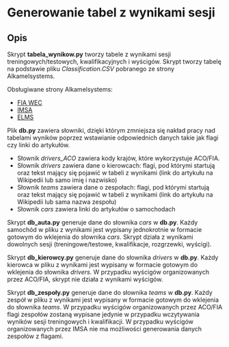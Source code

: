 # Generowanie tabel z wynikami sesji

## Opis
Skrypt **tabela_wynikow.py** tworzy tabele z wynikami sesji treningowych/testowych, kwalifikacyjnych i wyścigów. Skrypt tworzy tabelę na podstawie pliku *Classification.CSV* pobranego ze strony Alkamelsystems.

Obsługiwane strony Alkamelsystems:
- [FIA WEC](fiawec.alkamelsystems.com)
- [IMSA](results.imsa.com)
- [ELMS](elms.alkamelsystems.com)

Plik **db.py** zawiera słowniki, dzięki którym zmniejsza się nakład pracy nad tabelami wyników poprzez wstawianie odpowiednich danych takie jak flagi czy linki do artykułów.
- Słownik *drivers_ACO* zawiera kody krajów, które wykorzystuje ACO/FIA.
- Słownik *drivers* zawiera dane o kierowcach: flagi, pod którymi startują oraz tekst mający się pojawić w tabeli z wynikami (link do artykułu na Wikipedii lub samo imię i nazwisko)
- Słownik *teams* zawiera dane o zespołach: flagi, pod którymi startują oraz tekst mający się pojawić w tabeli z wynikami (link do artykułu na Wikipedii lub sama nazwa zespołu)
- Słownik *cars* zawiera linki do artykułów o samochodach

Skrypt **db_auta.py** generuje dane do słownika *cars* w **db.py**. Każdy samochód w pliku z wynikami jest wypisany jednokrotnie w formacie gotowym do wklejenia do słownika *cars*. Skrypt działa z wynikami dowolnych sesji (treningowe/testowe, kwalifikacje, rozgrzewki, wyścigi).

Skrypt **db_kierowcy.py** generuje dane do słownika *drivers* w **db.py**. Każdy kierowca w pliku z wynikami jest wypisany w formacie gotowym do wklejenia do słownika *drivers*. W przypadku wyścigów organizowanych przez ACO/FIA, skrypt nie działa z wynikami wyścigów.

Skrypt **db_zespoły.py** generuje dane do słownika *teams* w **db.py**. Każdy zespół w pliku z wynikami jest wypisany w formacie gotowym do wklejenia do słownika *teams*. W przypadku wyścigów organizowanych przez ACO/FIA flagi zespołów zostaną wypisane jedynie w przypadku wczytywania wyników sesji treningowych i kwalifikacji. W przypadku wyścigów organizowanych przez IMSA nie ma możliwości generowania danych zespołów z flagami.